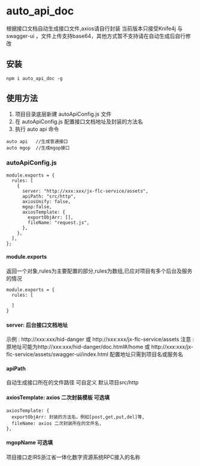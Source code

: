 # auto_api_doc

根据接口文档自动生成接口文件,axios请自行封装
当前版本只接受Knife4j 与swagger-ui ，文件上传支持base64，其他方式暂不支持请在自动生成后自行修改

## 安装

```
npm i auto_api_doc -g
```

## 使用方法

1. 项目目录底层新建 autoApiConfig.js 文件
2. 在 autoApiConfig.js 配置接口文档地址及封装的方法名
3. 执行 auto api 命令
```
auto api   //生成普通接口
auto mgop  //生成mgop接口
```
### autoApiConfig.js 
```
module.exports = {
  rules: [
    {
      server: "http://xxx:xxx/jx-flc-service/assets",
      apiPath: "src/http",
      axiosUnify: false,
      mgop:false,
      axiosTemplate: {
        exportObjArr: [],
        fileName: "request.js",
      },
    },
  ],
};
```
#### module.exports 
返回一个对象,rules为主要配置的部分,rules为数组,已应对项目有多个后台及服务的情况
```
module.exports = {
  rules: [

  ]
}
```
#### server: 后台接口文档地址
示例 : http://xxx:xxx/hid-danger 或 http://xxx:xxx/jx-flc-service/assets
注意 : 原地址可能为http://xxx:xxx/hid-danger/doc.html#/home 或 http://xxx:xxx/jx-flc-service/assets/swagger-ui/index.html 配置地址只需到项目名或服务名

#### apiPath 
自动生成接口所在的文件路径 可自定义 默认项目src/http

#### axiosTemplate: axios 二次封装模板 可选填
```
axiosTemplate: {
  exportObjArr: 封装的方法名，例如[post,get,put,del]等,
  fileName: axios 二次封装所在的文件名,
},
```
#### mgopName 可选填
项目接口走IRS浙江省一体化数字资源系统RPC接入的名称

<!-- #### axiosUnify -->
<!-- 接口是否统一封装，当 axiosUnify 为 true 时 fileName必填 -->